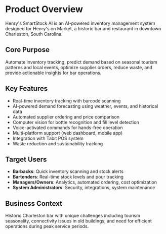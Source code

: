 # Product Overview

Henry's SmartStock AI is an AI-powered inventory management system designed for Henry's on Market, a historic bar and restaurant in downtown Charleston, South Carolina.

## Core Purpose
Automate inventory tracking, predict demand based on seasonal tourism patterns and local events, optimize supplier orders, reduce waste, and provide actionable insights for bar operations.

## Key Features
- Real-time inventory tracking with barcode scanning
- AI-powered demand forecasting using weather, events, and historical data
- Automated supplier ordering and price comparison
- Computer vision for bottle recognition and fill level detection
- Voice-activated commands for hands-free operation
- Multi-platform support (web dashboard, mobile app)
- Integration with Tabit POS system
- Waste reduction and sustainability tracking

## Target Users
- **Barbacks**: Quick inventory scanning and stock alerts
- **Bartenders**: Real-time stock levels and pour tracking
- **Managers/Owners**: Analytics, automated ordering, cost optimization
- **System Administrators**: Security, integrations, system maintenance

## Business Context
Historic Charleston bar with unique challenges including tourism seasonality, connectivity issues in old buildings, and need for efficient operations during peak service periods.